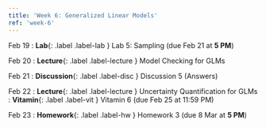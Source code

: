 ```yaml
---
title: 'Week 6: Generalized Linear Models'
ref: 'week-6'
---
```


Feb 19
: **Lab**{: .label .label-lab } Lab 5: Sampling (due Feb 21 at **5 PM**)

Feb 20
: **Lecture**{: .label .label-lecture } Model Checking for GLMs

Feb 21
: **Discussion**{: .label .label-disc } Discussion 5 (Answers)

Feb 22
: **Lecture**{: .label .label-lecture } Uncertainty Quantification for GLMs
: **Vitamin**{: .label .label-vit } Vitamin 6 (due Feb 25 at 11:59 PM)

Feb 23
: **Homework**{: .label .label-hw } Homework 3 (due 8 Mar at **5 PM**)
